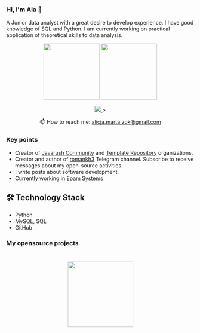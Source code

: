 ### Hi, I'm Ala 👋
A Junior data analyst with a great desire to develop experience. I have good knowledge of SQL and Python. I am currently working on practical application of theoretical skills to data analysis.

<p align='center'>
   <a href="https://github-readme-stats.vercel.app/api?username=alazoik&show_icons=true&count_private=true"><img
           height=150
           src="https://github-readme-stats.vercel.app/api?username=alazoik&show_icons=true&count_private=true"/></a>
   <a href="https://github.com/alazoik/github-readme-stats"><img height=150
                                                                  src="https://github-readme-stats.vercel.app/api/top-langs/?username=alazoik&layout=compact"/></a>
</p>

<p align='center'>
   <a href="[https://www.linkedin.com/in/alicjazok]">
       <img src="https://img.shields.io/badge/linkedin-%230077B5.svg?&style=for-the-badge&logo=linkedin&logoColor=white"/>
   </a>>
   <a href="https://t.me/joinchat/SpqRPBFo_sM6qm05">
   </a>
<p align='center'>
   📫 How to reach me: <a href='mailto:alicja.marta.zok@gmail.com'>alicja.marta.zok@gmail.com</a>
</p>


### Key points
*   Creator of [Javarush Community](https://github.com/codegymcommunity) and [Template Repository](https://github.com/template-repository) organizations.
*   Creator and author of [romankh3](https://t.me/romankh3) Telegram channel. Subscribe to receive messages about my open-source activities.
*   I write posts about software development.
*   Currently working in [Epam Systems](https://www.linkedin.com/company/epam-systems/)

## 🛠 Technology Stack
*   Python
*   MySQL, SQL
*   GitHub

### My opensource projects


<div align="center" style="margin: 40px 0">
   <a href="https://github.com/alazoik/github-profile-views-counter">
       <img width="175px" src="https://komarev.com/ghpvc/?username=alazoik&color=DE002D">
   </a>
</div>
